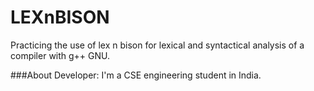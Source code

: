 # LEXnBISON
Practicing the use of lex n bison for lexical and syntactical analysis of a compiler with g++ GNU.

###About Developer:
I'm a CSE engineering student in India.
